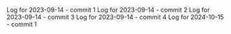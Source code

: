 Log for 2023-09-14 - commit 1
Log for 2023-09-14 - commit 2
Log for 2023-09-14 - commit 3
Log for 2023-09-14 - commit 4
Log for 2024-10-15 - commit 1
